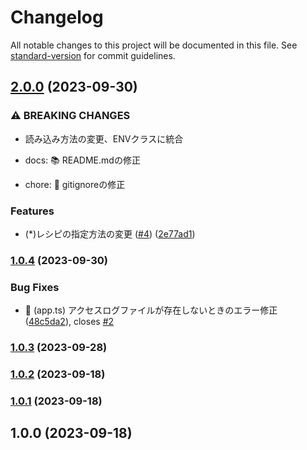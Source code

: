 # Changelog

All notable changes to this project will be documented in this file. See [standard-version](https://github.com/conventional-changelog/standard-version) for commit guidelines.

## [2.0.0](https://github.com/kos-dw/resource-collection/compare/v1.0.4...v2.0.0) (2023-09-30)


### ⚠ BREAKING CHANGES

* 読み込み方法の変更、ENVクラスに統合

* docs: 📚 README.mdの修正

* chore: 🎩 gitignoreの修正

### Features

* (*)レシピの指定方法の変更 ([#4](https://github.com/kos-dw/resource-collection/issues/4)) ([2e77ad1](https://github.com/kos-dw/resource-collection/commit/2e77ad133ac6948870c4ed9050928bced0109ccc))

### [1.0.4](https://github.com/kos-dw/resource-collection/compare/v1.0.3...v1.0.4) (2023-09-30)

### Bug Fixes

- :bug: (app.ts) アクセスログファイルが存在しないときのエラー修正 ([48c5da2](https://github.com/kos-dw/resource-collection/commit/48c5da220765502e0aa9a13e6b2f88f6e2038a32)), closes [#2](https://github.com/kos-dw/resource-collection/issues/2)

### [1.0.3](https://github.com/kos-dw/resource-collection/compare/v1.0.0...v1.0.3) (2023-09-28)

### [1.0.2](https://github.com/kos-dw/resource-collection/compare/v1.0.1...v1.0.2) (2023-09-18)

### [1.0.1](https://github.com/kos-dw/resource-collection/compare/v1.0.0...v1.0.1) (2023-09-18)

## 1.0.0 (2023-09-18)
